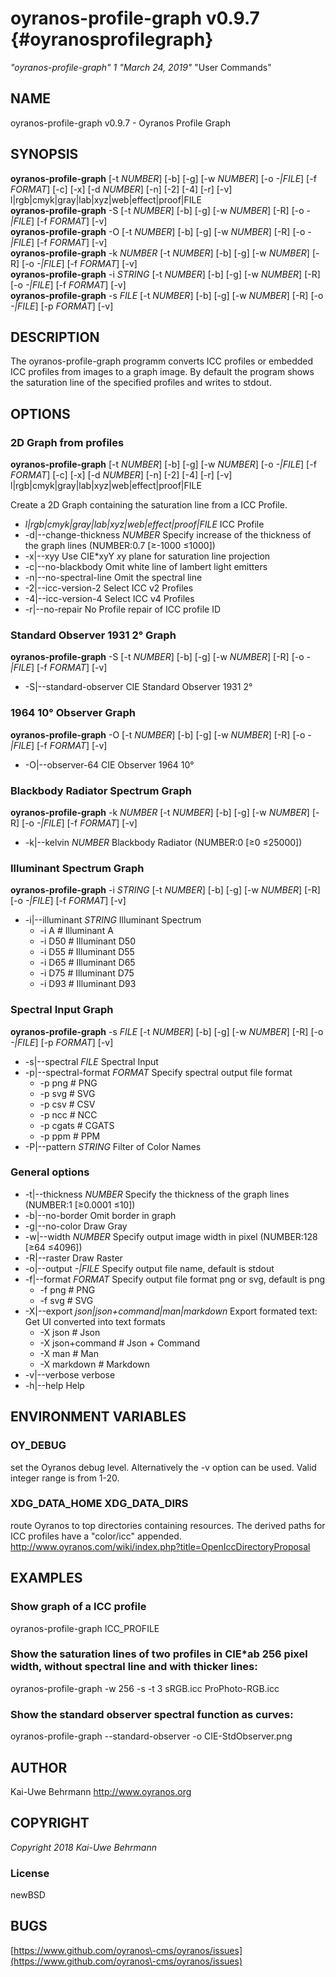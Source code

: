 # oyranos\-profile\-graph v0.9.7 {#oyranosprofilegraph}
*"oyranos\-profile\-graph"* *1* *"March 24, 2019"* "User Commands"
## NAME
oyranos\-profile\-graph v0.9.7 \- Oyranos Profile Graph
## SYNOPSIS
**oyranos\-profile\-graph** [\-t *NUMBER*] [\-b] [\-g] [\-w *NUMBER*] [\-o *\-|FILE*] [\-f *FORMAT*] [\-c] [\-x] [\-d *NUMBER*] [\-n] [\-2] [\-4] [\-r] [\-v] l|rgb|cmyk|gray|lab|xyz|web|effect|proof|FILE
<br />
**oyranos\-profile\-graph** \-S [\-t *NUMBER*] [\-b] [\-g] [\-w *NUMBER*] [\-R] [\-o *\-|FILE*] [\-f *FORMAT*] [\-v]
<br />
**oyranos\-profile\-graph** \-O [\-t *NUMBER*] [\-b] [\-g] [\-w *NUMBER*] [\-R] [\-o *\-|FILE*] [\-f *FORMAT*] [\-v]
<br />
**oyranos\-profile\-graph** \-k *NUMBER* [\-t *NUMBER*] [\-b] [\-g] [\-w *NUMBER*] [\-R] [\-o *\-|FILE*] [\-f *FORMAT*] [\-v]
<br />
**oyranos\-profile\-graph** \-i *STRING* [\-t *NUMBER*] [\-b] [\-g] [\-w *NUMBER*] [\-R] [\-o *\-|FILE*] [\-f *FORMAT*] [\-v]
<br />
**oyranos\-profile\-graph** \-s *FILE* [\-t *NUMBER*] [\-b] [\-g] [\-w *NUMBER*] [\-R] [\-o *\-|FILE*] [\-p *FORMAT*] [\-v]
<br />
## DESCRIPTION
The  oyranos\-profile\-graph programm converts ICC profiles or embedded ICC profiles from images to a graph image. By default the program shows the saturation line of the specified profiles and writes to stdout.
## OPTIONS
### 2D Graph from profiles
**oyranos\-profile\-graph** [\-t *NUMBER*] [\-b] [\-g] [\-w *NUMBER*] [\-o *\-|FILE*] [\-f *FORMAT*] [\-c] [\-x] [\-d *NUMBER*] [\-n] [\-2] [\-4] [\-r] [\-v] l|rgb|cmyk|gray|lab|xyz|web|effect|proof|FILE

Create a 2D Graph containing the saturation line from a ICC Profile.

*  *l|rgb|cmyk|gray|lab|xyz|web|effect|proof|FILE*	ICC Profile
* \-d|\-\-change\-thickness *NUMBER*	Specify increase of the thickness of the graph lines (NUMBER:0.7 [≥\-1000 ≤1000])
* \-x|\-\-xyy	Use CIE*xyY *x*y plane for saturation line projection
* \-c|\-\-no\-blackbody	Omit white line of lambert light emitters
* \-n|\-\-no\-spectral\-line	Omit the spectral line
* \-2|\-\-icc\-version\-2	Select ICC v2 Profiles
* \-4|\-\-icc\-version\-4	Select ICC v4 Profiles
* \-r|\-\-no\-repair	No Profile repair of ICC profile ID

### Standard Observer 1931 2° Graph
**oyranos\-profile\-graph** \-S [\-t *NUMBER*] [\-b] [\-g] [\-w *NUMBER*] [\-R] [\-o *\-|FILE*] [\-f *FORMAT*] [\-v]

* \-S|\-\-standard\-observer	CIE Standard Observer 1931 2°

### 1964 10° Observer Graph
**oyranos\-profile\-graph** \-O [\-t *NUMBER*] [\-b] [\-g] [\-w *NUMBER*] [\-R] [\-o *\-|FILE*] [\-f *FORMAT*] [\-v]

* \-O|\-\-observer\-64	CIE Observer 1964 10°

### Blackbody Radiator Spectrum Graph
**oyranos\-profile\-graph** \-k *NUMBER* [\-t *NUMBER*] [\-b] [\-g] [\-w *NUMBER*] [\-R] [\-o *\-|FILE*] [\-f *FORMAT*] [\-v]

* \-k|\-\-kelvin *NUMBER*	Blackbody Radiator (NUMBER:0 [≥0 ≤25000])

### Illuminant Spectrum Graph
**oyranos\-profile\-graph** \-i *STRING* [\-t *NUMBER*] [\-b] [\-g] [\-w *NUMBER*] [\-R] [\-o *\-|FILE*] [\-f *FORMAT*] [\-v]

* \-i|\-\-illuminant *STRING*	Illuminant Spectrum
   * \-i A		# Illuminant A
   * \-i D50		# Illuminant D50
   * \-i D55		# Illuminant D55
   * \-i D65		# Illuminant D65
   * \-i D75		# Illuminant D75
   * \-i D93		# Illuminant D93

### Spectral Input Graph
**oyranos\-profile\-graph** \-s *FILE* [\-t *NUMBER*] [\-b] [\-g] [\-w *NUMBER*] [\-R] [\-o *\-|FILE*] [\-p *FORMAT*] [\-v]

* \-s|\-\-spectral *FILE*	Spectral Input
* \-p|\-\-spectral\-format *FORMAT*	Specify spectral output file format
   * \-p png		# PNG
   * \-p svg		# SVG
   * \-p csv		# CSV
   * \-p ncc		# NCC
   * \-p cgats		# CGATS
   * \-p ppm		# PPM
* \-P|\-\-pattern *STRING*	Filter of Color Names

### General options

* \-t|\-\-thickness *NUMBER*	Specify the thickness of the graph lines (NUMBER:1 [≥0.0001 ≤10])
* \-b|\-\-no\-border	Omit border in graph
* \-g|\-\-no\-color	Draw Gray
* \-w|\-\-width *NUMBER*	Specify output image width in pixel (NUMBER:128 [≥64 ≤4096])
* \-R|\-\-raster	Draw Raster
* \-o|\-\-output *\-|FILE*	Specify output file name, default is stdout
* \-f|\-\-format *FORMAT*	Specify output file format png or svg, default is png
   * \-f png		# PNG
   * \-f svg		# SVG
* \-X|\-\-export *json|json+command|man|markdown*	Export formated text: Get UI converted into text formats
   * \-X json		# Json
   * \-X json+command		# Json + Command
   * \-X man		# Man
   * \-X markdown		# Markdown
* \-v|\-\-verbose	verbose
* \-h|\-\-help	Help

## ENVIRONMENT VARIABLES
### OY\_DEBUG
set the Oyranos debug level. Alternatively the \-v option can be used. Valid integer range is from 1\-20.
### XDG\_DATA\_HOME XDG\_DATA\_DIRS
route Oyranos to top directories containing resources. The derived paths for ICC profiles have a "color/icc" appended. http://www.oyranos.com/wiki/index.php?title=OpenIccDirectoryProposal  
## EXAMPLES
### Show graph of a ICC profile
oyranos\-profile\-graph ICC\_PROFILE 
### Show the saturation lines of two profiles in CIE*ab 256 pixel width, without spectral line and with thicker lines:
oyranos\-profile\-graph \-w 256 \-s \-t 3 sRGB.icc ProPhoto\-RGB.icc 
### Show the standard observer spectral function as curves:
oyranos\-profile\-graph \-\-standard\-observer \-o CIE\-StdObserver.png 
## AUTHOR
Kai\-Uwe Behrmann http://www.oyranos.org
## COPYRIGHT
*Copyright 2018 Kai\-Uwe Behrmann*


### License
newBSD
## BUGS
[https://www.github.com/oyranos\-cms/oyranos/issues](https://www.github.com/oyranos\-cms/oyranos/issues)

